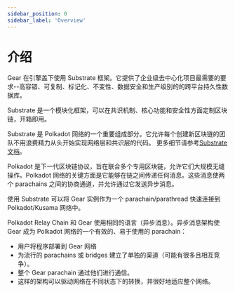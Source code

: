 ```yaml
---
sidebar_position: 0
sidebar_label: 'Оverview'
---
```


# 介绍

Gear 在引擎盖下使用 Substrate 框架。它提供了企业级去中心化项目最需要的要求--高容错、可复制、标记化、不变性、数据安全和生产级别的的跨平台持久性数据库。

Substrate 是一个模块化框架，可以在共识机制、核心功能和安全性方面定制区块链，开箱即用。

Substrate 是 Polkadot 网络的一个重要组成部分。它允许每个创建新区块链的团队不用浪费精力从头开始实现网络层和共识层的代码。
更多细节请参考[Substrate 文档](https://substrate.dev/docs/en/)。

Polkadot 是下一代区块链协议，旨在联合多个专用区块链，允许它们大规模无缝操作。Polkadot 网络的关键方面是它能够在链之间传递任何消息。这些消息使两个 parachains 之间的协商通道，并允许通过它发送异步消息。

使用 Substrate 可以将 Gear 实例作为一个 parachain/parathread 快速连接到 Polkadot/Kusama 网络中。

Polkadot Relay Chain 和 Gear 使用相同的语言（异步消息）。异步消息架构使 Gear 成为 Polkadot 网络的一个有效的、易于使用的 parachain：

- 用户将程序部署到 Gear 网络
- 为流行的 parachains 或 bridges 建立了单独的渠道（可能有很多且相互竞争）。
- 整个 Gear parachain 通过他们进行通信。
- 这样的架构可以驱动网络在不同状态下的转换，并很好地适应整个网络。
